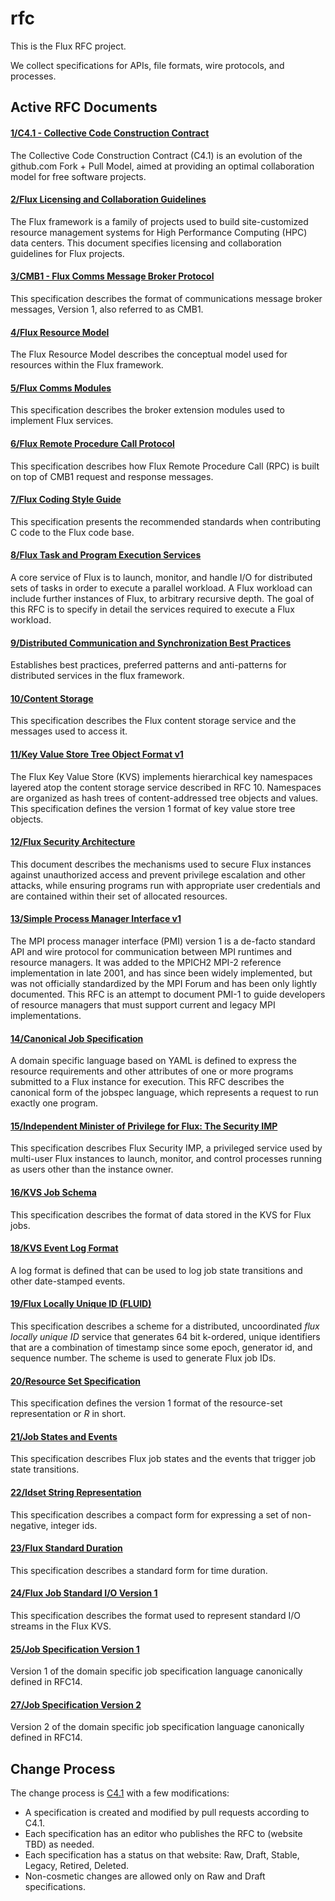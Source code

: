 rfc
===

This is the Flux RFC project.

We collect specifications for APIs, file formats, wire protocols, and
processes.

Active RFC Documents
--------------------

#### [1/C4.1 - Collective Code Construction Contract](spec_1.rst)

The Collective Code Construction Contract (C4.1) is an evolution of
the github.com Fork + Pull Model, aimed at providing an optimal
collaboration model for free software projects.

#### [2/Flux Licensing and Collaboration Guidelines](spec_2.rst)

The Flux framework is a family of projects used to build
site-customized resource management systems for High Performance
Computing (HPC) data centers. This document specifies licensing and
collaboration guidelines for Flux projects.

#### [3/CMB1 - Flux Comms Message Broker Protocol](spec_3.rst)

This specification describes the format of communications message
broker messages, Version 1, also referred to as CMB1.

#### [4/Flux Resource Model](spec_4.rst)

The Flux Resource Model describes the conceptual model used for
resources within the Flux framework.

#### [5/Flux Comms Modules](spec_5.rst)

This specification describes the broker extension modules used to
implement Flux services.

#### [6/Flux Remote Procedure Call Protocol](spec_6.rst)

This specification describes how Flux Remote Procedure Call (RPC) is
built on top of CMB1 request and response messages.

#### [7/Flux Coding Style Guide](spec_7.rst)

This specification presents the recommended standards when
contributing C code to the Flux code base.

#### [8/Flux Task and Program Execution Services](spec_8.rst)

A core service of Flux is to launch, monitor, and handle I/O for
distributed sets of tasks in order to execute a parallel workload. A
Flux workload can include further instances of Flux, to arbitrary
recursive depth. The goal of this RFC is to specify in detail the
services required to execute a Flux workload.

#### [9/Distributed Communication and Synchronization Best Practices](spec_9.rst)

Establishes best practices, preferred patterns and anti-patterns for
distributed services in the flux framework.

#### [10/Content Storage](spec_10.rst)

This specification describes the Flux content storage service and
the messages used to access it.

#### [11/Key Value Store Tree Object Format v1](spec_11.rst)

The Flux Key Value Store (KVS) implements hierarchical key
namespaces layered atop the content storage service described in
RFC 10. Namespaces are organized as hash trees of content-addressed
tree objects and values. This specification defines the version 1
format of key value store tree objects.

#### [12/Flux Security Architecture](spec_12.rst)

This document describes the mechanisms used to secure Flux instances
against unauthorized access and prevent privilege escalation and
other attacks, while ensuring programs run with appropriate user
credentials and are contained within their set of allocated
resources.

#### [13/Simple Process Manager Interface v1](spec_13.rst)

The MPI process manager interface (PMI) version 1 is a de-facto
standard API and wire protocol for communication between MPI
runtimes and resource managers. It was added to the MPICH2 MPI-2
reference implementation in late 2001, and has since been widely
implemented, but was not officially standardized by the MPI Forum
and has been only lightly documented. This RFC is an attempt to
document PMI-1 to guide developers of resource managers that must
support current and legacy MPI implementations.

#### [14/Canonical Job Specification](spec_14.rst)

A domain specific language based on YAML is defined to express the
resource requirements and other attributes of one or more programs
submitted to a Flux instance for execution. This RFC describes the
canonical form of the jobspec language, which represents a request
to run exactly one program.

#### [15/Independent Minister of Privilege for Flux: The Security IMP](spec_15.rst)

This specification describes Flux Security IMP, a privileged service
used by multi-user Flux instances to launch, monitor, and control
processes running as users other than the instance owner.

#### [16/KVS Job Schema](spec_16.rst)

This specification describes the format of data stored in the KVS
for Flux jobs.

#### [18/KVS Event Log Format](spec_18.rst)

A log format is defined that can be used to log job state
transitions and other date-stamped events.

#### [19/Flux Locally Unique ID (FLUID)](spec_19.rst)

This specification describes a scheme for a distributed,
uncoordinated *flux locally unique ID* service that generates 64 bit
k-ordered, unique identifiers that are a combination of timestamp
since some epoch, generator id, and sequence number. The scheme is
used to generate Flux job IDs.

#### [20/Resource Set Specification](spec_20.rst)

This specification defines the version 1 format of the resource-set
representation or *R* in short.

#### [21/Job States and Events](spec_21.rst)

This specification describes Flux job states and the events that
trigger job state transitions.

#### [22/Idset String Representation](spec_22.rst)

This specification describes a compact form for expressing a set of
non-negative, integer ids.

#### [23/Flux Standard Duration](spec_23.rst)

This specification describes a standard form for time duration.

#### [24/Flux Job Standard I/O Version 1](spec_24.rst)

This specification describes the format used to represent standard
I/O streams in the Flux KVS.

#### [25/Job Specification Version 1](spec_25.rst)

Version 1 of the domain specific job specification language
canonically defined in RFC14.

#### [27/Job Specification Version 2](spec_27.rst)

Version 2 of the domain specific job specification language
canonically defined in RFC14.

Change Process
--------------

The change process is [C4.1](spec_1.rst) with
a few modifications:

-   A specification is created and modified by pull requests according
    to C4.1.
-   Each specification has an editor who publishes the RFC to (website
    TBD) as needed.
-   Each specification has a status on that website: Raw, Draft, Stable,
    Legacy, Retired, Deleted.
-   Non-cosmetic changes are allowed only on Raw and Draft
    specifications.
